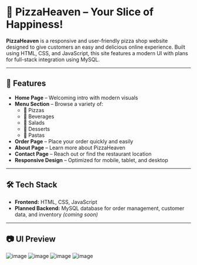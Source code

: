 # 🍕 PizzaHeaven – Your Slice of Happiness!

**PizzaHeaven** is a responsive and user-friendly pizza shop website designed to give customers an easy and delicious online experience. Built using HTML, CSS, and JavaScript, this site features a modern UI with plans for full-stack integration using MySQL.

---

## 🚀 Features

- **Home Page** – Welcoming intro with modern visuals
- **Menu Section** – Browse a variety of:
  - 🍕 Pizzas
  - 🥤 Beverages
  - 🥗 Salads
  - 🍰 Desserts
  - 🍝 Pastas
- **Order Page** – Place your order quickly and easily 
- **About Page** – Learn more about PizzaHeaven
- **Contact Page** – Reach out or find the restaurant location
- **Responsive Design** – Optimized for mobile, tablet, and desktop

---

## 🛠️ Tech Stack

- **Frontend:** HTML, CSS, JavaScript    
- **Planned Backend:** MySQL database for order management, customer data, and inventory *(coming soon)*

---

## 📷 UI Preview
![image](https://github.com/user-attachments/assets/3879d830-5b40-4de7-b905-5292b2934d19)
![image](https://github.com/user-attachments/assets/67233336-4fae-4f51-bb66-3a3f0c4ae3f9)
![image](https://github.com/user-attachments/assets/0a31c1e8-39e6-408e-b196-bfa228a6fda4)
![image](https://github.com/user-attachments/assets/66785ade-e163-4255-92d4-6a427791d61b)





